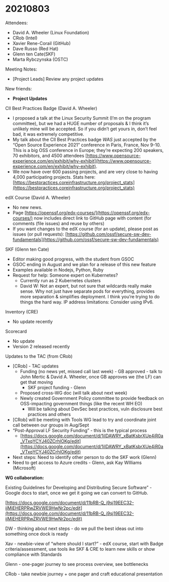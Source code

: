 # 20210803

Attendees:

- David A. Wheeler (Linux Foundation)
- CRob (Intel)
- Xavier Rene-Corail (GitHub)
- Dave Russo (Red Hat)
- Glenn ten Cate(SKF)
- Marta Rybczynska (OSTC)

Meeting Notes:

- [Project Leads] Review any project updates

New friends:

- **Project Updates**

CII Best Practices Badge (David A. Wheeler)

- I proposed a talk at the Linux Security Summit (I’m on the program committee), but we had a HUGE number of proposals & I think it’s unlikely mine will be accepted. So if you didn’t get yours in, don’t feel bad, it was extremely competitive.
- My talk about the CII Best Practices badge _WAS_ just accepted by the “Open Source Experience 2021” conference in Paris, France, Nov 9-10. This is a big OSS conference in Europe; they’re expecting 200 speakers, 70 exhibitors, and 4500 attendees [https://www.opensource-experience.com/en/exhibit/why-exhibit](https://www.opensource-experience.com/en/exhibit/why-exhibit).
- We now have over 600 passing projects, and are very close to having 4,000 participating projects. Stats here: [https://bestpractices.coreinfrastructure.org/project_stats](https://bestpractices.coreinfrastructure.org/project_stats)

edX Course (David A. Wheeler)

- No new news.
- Page [https://openssf.org/edx-courses/](https://openssf.org/edx-courses/) now includes direct link to GitHub page with content (for comments (file issues) and reuse by others)
- If you want changes to the edX course (for an update), please post as issues (or pull requests): [https://github.com/ossf/secure-sw-dev-fundamentals](https://github.com/ossf/secure-sw-dev-fundamentals)

SKF (Glenn ten Cate)

- Editor making good progress, with the student from GSOC
- GSOC ending in August and we plan for a release of this new feature
- Examples available in Nodejs, Python, Ruby
- Request for help: Someone expert on Kubernetes?
  - Currently run as 2 Kubernetes clusters
  - David W: Not an expert, but not sure that wildcards really make sense. Why not just have separate pods for everything, provides more separation & simplifies deployment. I think you’re trying to do things the hard way. IP address limitations: Consider using IPv6.

Inventory (CRE)

- No update recently

Scorecard

- No update
- Version 2 released recently

Updates to the TAC (from CRob)

- [CRob] - TAC updates
  - Funding (no news yet, missed call last week) - GB approved - talk to John Mertic & David A. Wheeler, once GB approves we (the LF) can get that moving
    - SKF project funding - Glenn
  - Proposed cross-WG doc (will talk about next week)
  - Newly created Government Policy committee to provide feedback on OSS-impacting government things (like the recent WH EO)
    - Will be talking about DevSec best practices, vuln disclosure best practices and others
- [CRob] will be meeting with Tools WG lead to try and coordinate joint call between our groups in Aug/Sept
- “Post-Approval LF Security Funding” - this is the typical process
  - [https://docs.google.com/document/d/1iIDAWRY_xBatKsbrXUe4iR0a_VTxqYCYJ40ZCrhlOKg/edit](https://docs.google.com/document/d/1iIDAWRY_xBatKsbrXUe4iR0a_VTxqYCYJ40ZCrhlOKg/edit)
- Next steps: Need to identify other person to do the SKF work (Glenn)
- Need to get access to Azure credits - Glenn, ask Kay WIlliams (Microsoft)

**WG collaboration:**

Existing Guidelines for Developing and Distributing Secure Software” - Google docs to start, once we get it going we can convert to GitHub.

[https://docs.google.com/document/d/11bRB-Q_j9sj19EEC32-ijMiEHERPRwZRVWE9HwNr2pc/edit](https://docs.google.com/document/d/11bRB-Q_j9sj19EEC32-ijMiEHERPRwZRVWE9HwNr2pc/edit)

DW - thinking about next steps - do we pull the best ideas out into something once dock is ready

Xav - newbie-view of “where should I start?” - edX course, start with Badge criteria/assessment, use tools ike SKF & CRE to learn new skills or show compliance with Standards

Glenn - one-pager journey to see process overview, see bottlenecks

CRob - take newbie journey + one pager and craft educational presentation
